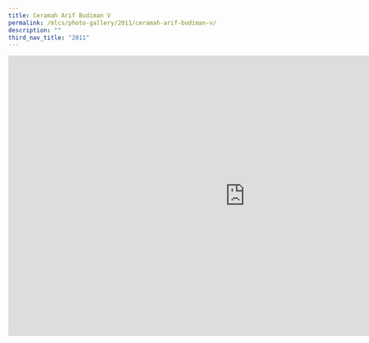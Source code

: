 ```yaml
---
title: Ceramah Arif Budiman V
permalink: /mlcs/photo-gallery/2011/ceramah-arif-budiman-v/
description: ""
third_nav_title: "2011"
---
```

<iframe allowfullscreen="true" height="569" width="960" frameborder="0" src="https://docs.google.com/presentation/d/e/2PACX-1vRT4RXD7WmYPH31sjH7pfb4T7IjjDxnPS3KNCFr7ypcs-kASNb7tMqIOy0tz-jKnePeX7rN_p-ki9Ya/embed?start=true&amp;loop=true&amp;delayms=5000"></iframe>